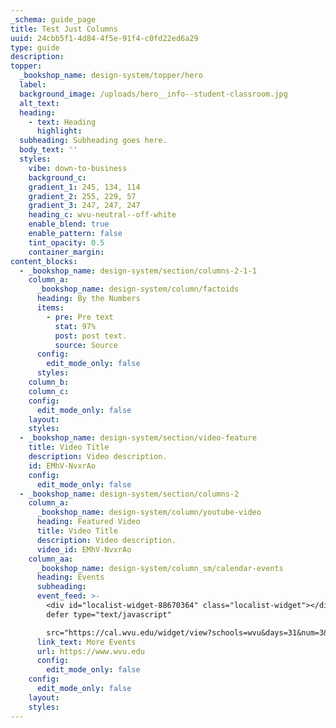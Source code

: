 ```yaml
---
_schema: guide_page
title: Test Just Columns
uuid: 24cbb5f1-4d84-4f5e-91f4-c0fd22ed6a29
type: guide
description:
topper:
  _bookshop_name: design-system/topper/hero
  label:
  background_image: /uploads/hero__info--student-classroom.jpg
  alt_text:
  heading:
    - text: Heading
      highlight:
  subheading: Subheading goes here.
  body_text: ''
  styles:
    vibe: down-to-business
    background_c:
    gradient_1: 245, 134, 114
    gradient_2: 255, 229, 57
    gradient_3: 247, 247, 247
    heading_c: wvu-neutral--off-white
    enable_blend: true
    enable_pattern: false
    tint_opacity: 0.5
    container_margin:
content_blocks:
  - _bookshop_name: design-system/section/columns-2-1-1
    column_a:
      _bookshop_name: design-system/column/factoids
      heading: By the Numbers
      items:
        - pre: Pre text
          stat: 97%
          post: post text.
          source: Source
      config:
        edit_mode_only: false
      styles:
    column_b:
    column_c:
    config:
      edit_mode_only: false
    layout:
    styles:
  - _bookshop_name: design-system/section/video-feature
    title: Video Title
    description: Video description.
    id: EMhV-NvxrAo
    config:
      edit_mode_only: false
  - _bookshop_name: design-system/section/columns-2
    column_a:
      _bookshop_name: design-system/column/youtube-video
      heading: Featured Video
      title: Video Title
      description: Video description.
      video_id: EMhV-NvxrAo
    column_aa:
      _bookshop_name: design-system/column_sm/calendar-events
      heading: Events
      subheading:
      event_feed: >-
        <div id="localist-widget-88670364" class="localist-widget"></div><script
        defer type="text/javascript"

        src="https://cal.wvu.edu/widget/view?schools=wvu&days=31&num=3&experience=inperson&container=localist-widget-88670364&template=dsv2-vertical-mini"></script>
      link_text: More Events
      url: https://www.wvu.edu
      config:
        edit_mode_only: false
    config:
      edit_mode_only: false
    layout:
    styles:
---
```

